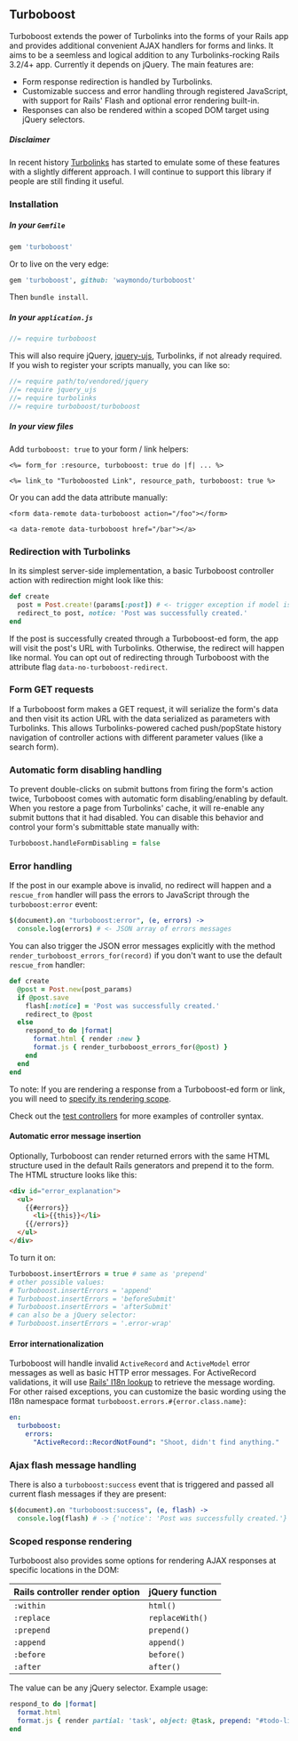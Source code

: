 ## Turboboost ##

Turboboost extends the power of Turbolinks into the forms of your Rails app and provides additional convenient AJAX handlers for forms and links. It aims to be a seemless and logical addition to any Turbolinks-rocking Rails 3.2/4+ app. Currently it depends on jQuery. The main features are:

* Form response redirection is handled by Turbolinks.
* Customizable success and error handling through registered JavaScript, with support for Rails' Flash and optional error rendering built-in.
* Responses can also be rendered within a scoped DOM target using jQuery selectors.

##### Disclaimer #####

In recent history [Turbolinks](https://github.com/rails/turbolinks) has started to emulate some of these features with a slightly different approach. I will continue to support this library if people are still finding it useful.

### Installation ###

##### In your `Gemfile` #####

``` ruby
gem 'turboboost'
```

Or to live on the very edge:

``` ruby
gem 'turboboost', github: 'waymondo/turboboost'
```

Then `bundle install`.

##### In your `application.js` #####

``` javascript
//= require turboboost
```

This will also require jQuery, [jquery-ujs](https://github.com/rails/jquery-ujs), Turbolinks, if not already required. If you wish to register your scripts manually, you can like so:

``` javascript
//= require path/to/vendored/jquery
//= require jquery_ujs
//= require turbolinks
//= require turboboost/turboboost
```

##### In your view files #####

Add `turboboost: true` to your form / link helpers:

``` erb
<%= form_for :resource, turboboost: true do |f| ... %>

<%= link_to "Turboboosted Link", resource_path, turboboost: true %>
```

Or you can add the data attribute manually:

```
<form data-remote data-turboboost action="/foo"></form>

<a data-remote data-turboboost href="/bar"></a>
```

### Redirection with Turbolinks ###

In its simplest server-side implementation, a basic Turboboost controller action with redirection might look like this:

``` ruby
def create
  post = Post.create!(params[:post]) # <- trigger exception if model is invalid
  redirect_to post, notice: 'Post was successfully created.'
end
```

If the post is successfully created through a Turboboost-ed form, the app will visit the post's URL with Turbolinks. Otherwise, the redirect will happen like normal. You can opt out of redirecting through Turboboost with the attribute flag `data-no-turboboost-redirect`.

### Form GET requests ###

If a Turboboost form makes a GET request, it will serialize the form's data and then visit its action URL with the data serialized as parameters with Turbolinks. This allows Turbolinks-powered cached push/popState history navigation of controller actions with different parameter values (like a search form).

### Automatic form disabling handling ###

To prevent double-clicks on submit buttons from firing the form's action twice, Turboboost comes with automatic form disabling/enabling by default. When you restore a page from Turbolinks' cache, it will re-enable any submit buttons that it had disabled. You can disable this behavior and control your form's submittable state manually with:

``` coffee
Turboboost.handleFormDisabling = false
```

### Error handling ###

If the post in our example above is invalid, no redirect will happen and a `rescue_from` handler will pass the errors to JavaScript through the `turboboost:error` event:

``` coffee
$(document).on "turboboost:error", (e, errors) ->
  console.log(errors) # <- JSON array of errors messages
```

You can also trigger the JSON error messages explicitly with the method `render_turboboost_errors_for(record)` if you don't want to use the default `rescue_from` handler:

``` ruby
def create
  @post = Post.new(post_params)
  if @post.save
    flash[:notice] = 'Post was successfully created.'
    redirect_to @post
  else
    respond_to do |format|
      format.html { render :new }
      format.js { render_turboboost_errors_for(@post) }
    end
  end
end
```

To note: If you are rendering a response from a Turboboost-ed form or link, you will need to [specify its rendering scope](https://github.com/waymondo/turboboost#scoped-response-rendering).

Check out the [test controllers](https://github.com/waymondo/turboboost/tree/master/test/controllers) for more examples of controller syntax.

#### Automatic error message insertion ####

Optionally, Turboboost can render returned errors with the same HTML structure used in the default Rails generators and prepend it to the form. The HTML structure looks like this:

``` html
<div id="error_explanation">
  <ul>
    {{#errors}}
      <li>{{this}}</li>
    {{/errors}}
  </ul>
</div>
```

To turn it on:

``` coffeescript
Turboboost.insertErrors = true # same as 'prepend'
# other possible values:
# Turboboost.insertErrors = 'append'
# Turboboost.insertErrors = 'beforeSubmit'
# Turboboost.insertErrors = 'afterSubmit'
# can also be a jQuery selector:
# Turboboost.insertErrors = '.error-wrap'
```

#### Error internationalization ####

Turboboost will handle invalid `ActiveRecord` and `ActiveModel` error messages as well as basic HTTP error messages. For ActiveRecord validations, it will use [Rails' I18n lookup](http://guides.rubyonrails.org/i18n.html#translations-for-active-record-models) to retrieve the message wording. For other raised exceptions, you can customize the basic wording using the I18n namespace format `turboboost.errors.#{error.class.name}`:

``` yaml
en:
  turboboost:
    errors:
      "ActiveRecord::RecordNotFound": "Shoot, didn't find anything."
```

### Ajax flash message handling ###

There is also a `turboboost:success` event that is triggered and passed all current flash messages if they are present:

``` coffeescript
$(document).on "turboboost:success", (e, flash) ->
  console.log(flash) # -> {'notice': 'Post was successfully created.'}
```

### Scoped response rendering ###

Turboboost also provides some options for rendering AJAX responses at specific locations in the DOM:

|Rails controller render option | jQuery function|
|-------------------------------|:---------------|
|`:within`                      |`html()`        |
|`:replace`                     |`replaceWith()` |
|`:prepend`                     |`prepend()`     |
|`:append`                      |`append()`      |
|`:before`                      |`before()`      |
|`:after`                       |`after()`       |

The value can be any jQuery selector. Example usage:

``` ruby
respond_to do |format|
  format.html
  format.js { render partial: 'task', object: @task, prepend: "#todo-list" }
end
```

